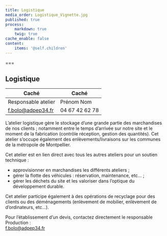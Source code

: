 ```yaml
---
title: Logistique
media_order: Logistique_Vignette.jpg
published: true
process:
    markdown: true
    twig: true
cache_enable: false
content:
    items: '@self.children'
---
```


===

## Logistique

| Caché | Caché |
| ------ | ----------- |
| Responsable atelier	| Prénom Nom |
| [f.bolo@adpep34.fr](mailto:f.bolo@adpep34.fr)	| 04 67 42 62 78 |


L’atelier logistique gère le stockage d’une grande partie des marchandises de nos clients ; notamment entre le temps d’arrivée sur notre site et le moment de la fabrication (contrôle réception, gestion des quantités). Cet atelier s’occupe également des enlèvements/livraisons sur les communes de la métropole de Montpellier.

Cet atelier est en lien direct avec tous les autres ateliers pour un soutien technique :

* approvisionner en marchandises les différents ateliers ;
* gérer la flotte des véhicules : réservation, maintenance, etc… ;
* gérer les déchets du site et les valoriser dans l’optique du développement durable.

Cet atelier participe également à des opérations de recyclage pour des clients ou des déménagements (enlèvement de mobilier, enlèvement de d’ordinateurs, etc…).

Pour l’établissement d’un devis, contactez directement le responsable Production :  
[f.bolo@adpep34.fr](mailto:f.bolo@adpep34.fr)
